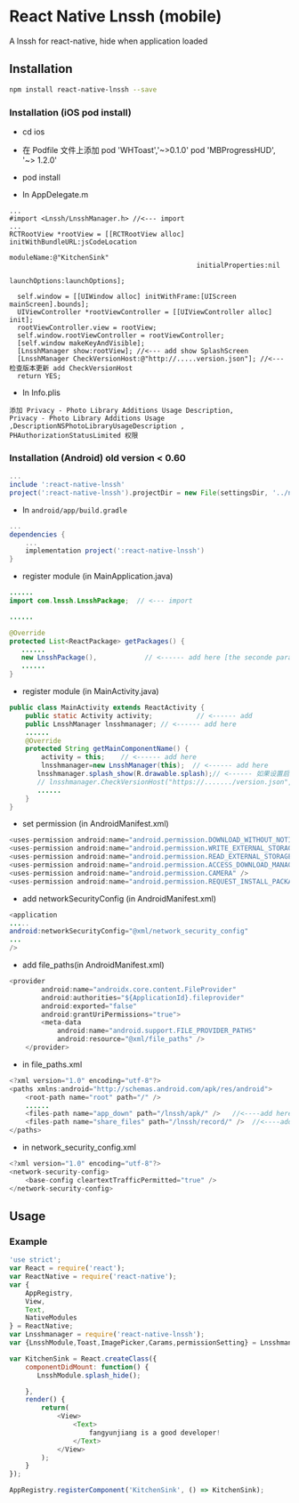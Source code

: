 # React Native Lnssh (mobile)
A lnssh for react-native, hide when application loaded

## Installation
```sh
npm install react-native-lnssh --save
```
### Installation (iOS pod install)

* cd ios
* 在 Podfile 文件上添加   pod 'WHToast','~>0.1.0'
                        pod 'MBProgressHUD', '~> 1.2.0'
* pod install

* In AppDelegate.m
```objc
...
#import <Lnssh/LnsshManager.h> //<--- import
...
RCTRootView *rootView = [[RCTRootView alloc] initWithBundleURL:jsCodeLocation
                                                      moduleName:@"KitchenSink"
                                               initialProperties:nil
                                                   launchOptions:launchOptions];
  
  self.window = [[UIWindow alloc] initWithFrame:[UIScreen mainScreen].bounds];
  UIViewController *rootViewController = [[UIViewController alloc] init];
  rootViewController.view = rootView;
  self.window.rootViewController = rootViewController;
  [self.window makeKeyAndVisible];
  [LnsshManager show:rootView]; //<--- add show SplashScreen
  [LnsshManager CheckVersionHost:@"http://.....version.json"]; //<--- 检查版本更新 add CheckVersionHost
  return YES;
```
* In Info.plis

```objc
添加 Privacy - Photo Library Additions Usage Description,
Privacy - Photo Library Additions Usage ,DescriptionNSPhotoLibraryUsageDescription ,
PHAuthorizationStatusLimited 权限

```


### Installation (Android) old version < 0.60
```gradle
...
include ':react-native-lnssh'
project(':react-native-lnssh').projectDir = new File(settingsDir, '../node_modules/react-native-lnssh/android')
```

* In `android/app/build.gradle`

```gradle
...
dependencies {
    ...
    implementation project(':react-native-lnssh')
}
```

* register module (in MainApplication.java)

```java
......
import com.lnssh.LnsshPackage;  // <--- import

......

@Override
protected List<ReactPackage> getPackages() {
   ......
   new LnsshPackage(),            // <------ add here [the seconde params is translucent]
   ......
}

```

* register module (in MainActivity.java)

```java
public class MainActivity extends ReactActivity {
    public static Activity activity;           // <------ add 
    public LnsshManager lnsshmanager; // <------ add here
    ......
    @Override
    protected String getMainComponentName() {
        activity = this;    // <------ add here
        lnsshmanager=new LnsshManager(this);  // <------ add here
       lnsshmanager.splash_show(R.drawable.splash);// <------ 如果设置启动页 add here
       // lnsshmanager.CheckVersionHost("https://......./version.json",false)  《-----检查版本更新 add here
       ......
    }
}
```
* set  permission (in AndroidManifest.xml)
```java
<uses-permission android:name="android.permission.DOWNLOAD_WITHOUT_NOTIFICATION" />
<uses-permission android:name="android.permission.WRITE_EXTERNAL_STORAGE" />
<uses-permission android:name="android.permission.READ_EXTERNAL_STORAGE" />
<uses-permission android:name="android.permission.ACCESS_DOWNLOAD_MANAGER"/>
<uses-permission android:name="android.permission.CAMERA" />
<uses-permission android:name="android.permission.REQUEST_INSTALL_PACKAGES" />
```
* add networkSecurityConfig (in AndroidManifest.xml)

```java
<application
.....
android:networkSecurityConfig="@xml/network_security_config"
...
/>
```

* add file_paths(in AndroidManifest.xml)
```java
<provider
		android:name="androidx.core.content.FileProvider"
		android:authorities="${ApplicationId}.fileprovider"
		android:exported="false"
		android:grantUriPermissions="true">
		<meta-data
			android:name="android.support.FILE_PROVIDER_PATHS"
			android:resource="@xml/file_paths" />
	</provider>
```
* in file_paths.xml

```java 
<?xml version="1.0" encoding="utf-8"?>
<paths xmlns:android="http://schemas.android.com/apk/res/android">
	<root-path name="root" path="/" />
	......
	<files-path name="app_down" path="/lnssh/apk/" />   //<----add here
	<files-path name="share_files" path="/lnssh/record/" />  //<----add here
</paths>

```
* in network_security_config.xml
```java 
<?xml version="1.0" encoding="utf-8"?>
<network-security-config>
	<base-config cleartextTrafficPermitted="true" />
</network-security-config>

```

## Usage

### Example
```js
'use strict';
var React = require('react');
var ReactNative = require('react-native');
var {
    AppRegistry,
    View,
    Text,
    NativeModules
} = ReactNative;
var Lnsshmanager = require('react-native-lnssh');
var {LnsshModule,Toast,ImagePicker,Carams,permissionSetting} = Lnsshmanager;

var KitchenSink = React.createClass({
    componentDidMount: function() {
       LnsshModule.splash_hide();

    },
    render() {
        return(
            <View>
                <Text>
                    fangyunjiang is a good developer!
                </Text>
            </View>
        );
    }
});

AppRegistry.registerComponent('KitchenSink', () => KitchenSink);
```

